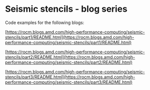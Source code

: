 # Seismic stencils - blog series

Code examples for the following blogs:

[https://rocm.blogs.amd.com/high-performance-computing/seismic-stencils/part1/README.html](https://rocm.blogs.amd.com/high-performance-computing/seismic-stencils/part1/README.html)
                                                                                                    
[https://rocm.blogs.amd.com/high-performance-computing/seismic-stencils/part2/README.html](https://rocm.blogs.amd.com/high-performance-computing/seismic-stencils/part2/README.html)

[https://rocm.blogs.amd.com/high-performance-computing/seismic-stencils/part3/README.html](https://rocm.blogs.amd.com/high-performance-computing/seismic-stencils/part3/README.html)
